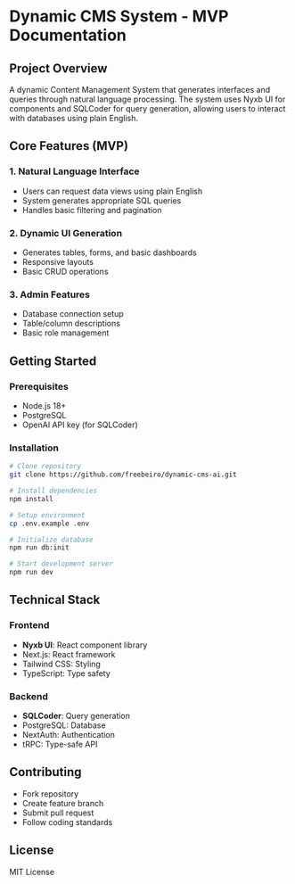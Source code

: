 # Dynamic CMS System - MVP Documentation

## Project Overview
A dynamic Content Management System that generates interfaces and queries through natural language processing. The system uses Nyxb UI for components and SQLCoder for query generation, allowing users to interact with databases using plain English.

## Core Features (MVP)

### 1. Natural Language Interface
- Users can request data views using plain English
- System generates appropriate SQL queries
- Handles basic filtering and pagination

### 2. Dynamic UI Generation
- Generates tables, forms, and basic dashboards
- Responsive layouts
- Basic CRUD operations

### 3. Admin Features
- Database connection setup
- Table/column descriptions
- Basic role management

## Getting Started

### Prerequisites
- Node.js 18+
- PostgreSQL
- OpenAI API key (for SQLCoder)

### Installation
```bash
# Clone repository
git clone https://github.com/freebeiro/dynamic-cms-ai.git

# Install dependencies
npm install

# Setup environment
cp .env.example .env

# Initialize database
npm run db:init

# Start development server
npm run dev
```

## Technical Stack

### Frontend
- **Nyxb UI**: React component library
- Next.js: React framework
- Tailwind CSS: Styling
- TypeScript: Type safety

### Backend
- **SQLCoder**: Query generation
- PostgreSQL: Database
- NextAuth: Authentication
- tRPC: Type-safe API

## Contributing
- Fork repository
- Create feature branch
- Submit pull request
- Follow coding standards

## License
MIT License